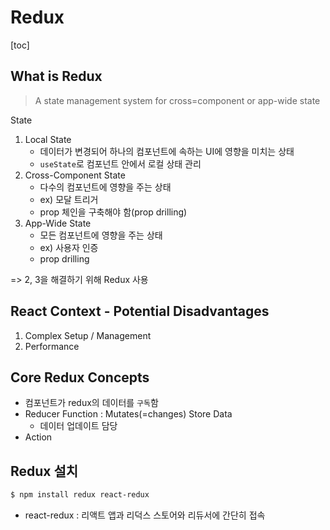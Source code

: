 # Redux

[toc]

## What is Redux

> A state management system for cross=component or app-wide state

State

1. Local State
   - 데이터가 변경되어 하나의 컴포넌트에 속하는 UI에 영향을 미치는 상태
   - `useState`로 컴포넌트 안에서 로컬 상태 관리
2. Cross-Component State
   - 다수의 컴포넌트에 영향을 주는 상태
   - ex)  모달 트리거  
   - prop 체인을 구축해야 함(prop drilling) 
3. App-Wide State
   - 모든 컴포넌트에 영향을 주는 상태
   - ex) 사용자 인증 
   - prop drilling

=> 2, 3을 해결하기 위해 Redux 사용



## React Context - Potential Disadvantages

1. Complex Setup / Management 
2. Performance



## Core Redux Concepts

- 컴포넌트가 redux의 데이터를 `구독`함
- Reducer Function : Mutates(=changes) Store Data
  - 데이터 업데이트 담당
- Action



## Redux 설치

```bash
$ npm install redux react-redux
```

- react-redux : 리액트 앱과 리덕스 스토어와 리듀서에 간단히 접속

